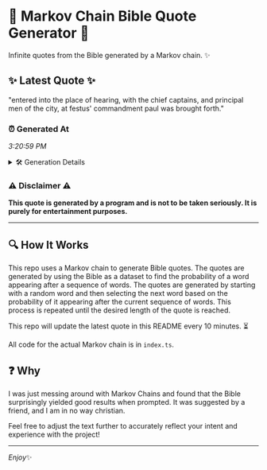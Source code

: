 # 📖 Markov Chain Bible Quote Generator 📖

Infinite quotes from the Bible generated by a Markov chain. ✨

## ✨ Latest Quote ✨
"entered into the place of hearing, with the chief captains, and principal men of the city, at festus' commandment paul was brought forth."

### ⏰ Generated At
*3:20:59 PM*

<details>
    <summary>🛠️ Generation Details</summary>
    <p>
        <strong>🌱 Seed:</strong> entered<br>
        <strong>🔄 Iterations:</strong> 22<br>
        <strong>📜 Context History:</strong><br>[ entered ]: into<br>[ entered, into ]: the<br>[ entered, into, the ]: place<br>[ entered, into, the, place ]: of<br>[ entered, into, the, place, of ]: hearing,<br>[ entered, into, the, place, of, hearing, ]: with<br>[ into, the, place, of, hearing,, with ]: the<br>[ the, place, of, hearing,, with, the ]: chief<br>[ place, of, hearing,, with, the, chief ]: captains,<br>[ of, hearing,, with, the, chief, captains, ]: and<br>[ hearing,, with, the, chief, captains,, and ]: principal<br>[ with, the, chief, captains,, and, principal ]: men<br>[ the, chief, captains,, and, principal, men ]: of<br>[ chief, captains,, and, principal, men, of ]: the<br>[ captains,, and, principal, men, of, the ]: city,<br>[ and, principal, men, of, the, city, ]: at<br>[ principal, men, of, the, city,, at ]: festus'<br>[ men, of, the, city,, at, festus' ]: commandment<br>[ of, the, city,, at, festus', commandment ]: paul<br>[ the, city,, at, festus', commandment, paul ]: was<br>[ city,, at, festus', commandment, paul, was ]: brought<br>[ at, festus', commandment, paul, was, brought ]: forth.<br>
    </p>
</details>

### ⚠️ Disclaimer ⚠️
**This quote is generated by a program and is not to be taken seriously. It is purely for entertainment purposes.**

---

## 🔍 How It Works

This repo uses a Markov chain to generate Bible quotes. The quotes are generated by using the Bible as a dataset to find the probability of a word appearing after a sequence of words. The quotes are generated by starting with a random word and then selecting the next word based on the probability of it appearing after the current sequence of words. This process is repeated until the desired length of the quote is reached.

This repo will update the latest quote in this README every 10 minutes. ⏳

All code for the actual Markov chain is in `index.ts`.

## ❓ Why

I was just messing around with Markov Chains and found that the Bible surprisingly yielded good results when prompted. 
It was suggested by a friend, and I am in no way christian.

Feel free to adjust the text further to accurately reflect your intent and experience with the project!

---

*Enjoy*✨
